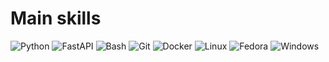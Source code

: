 # Main skills

<p align="left">
  <img src="https://img.shields.io/badge/Python-3670A0?style=for-the-badge&logo=python&logoColor=ffdd54" alt="Python"/>
  <img src="https://img.shields.io/badge/FastAPI-005571?style=for-the-badge&logo=fastapi" alt="FastAPI"/>
  <img src="https://img.shields.io/badge/Bash-121011?style=for-the-badge&logo=gnubash&logoColor=white" alt="Bash"/>
  <img src="https://img.shields.io/badge/Git-F05032?logo=git&logoColor=white&style=for-the-badge" alt="Git"/>
  <img src="https://img.shields.io/badge/Docker-2496ED?style=for-the-badge&logo=docker&logoColor=white" alt="Docker"/>
  <img src="https://img.shields.io/badge/Linux-FCC624?style=for-the-badge&logo=linux&logoColor=black" alt="Linux"/>
  <img src="https://img.shields.io/badge/Fedora-294172?style=for-the-badge&logo=fedora&logoColor=white" alt="Fedora"/>
  <img src="https://img.shields.io/badge/Windows-0078D6?style=for-the-badge&logo=windows&logoColor=white" alt="Windows"/>

</p>
